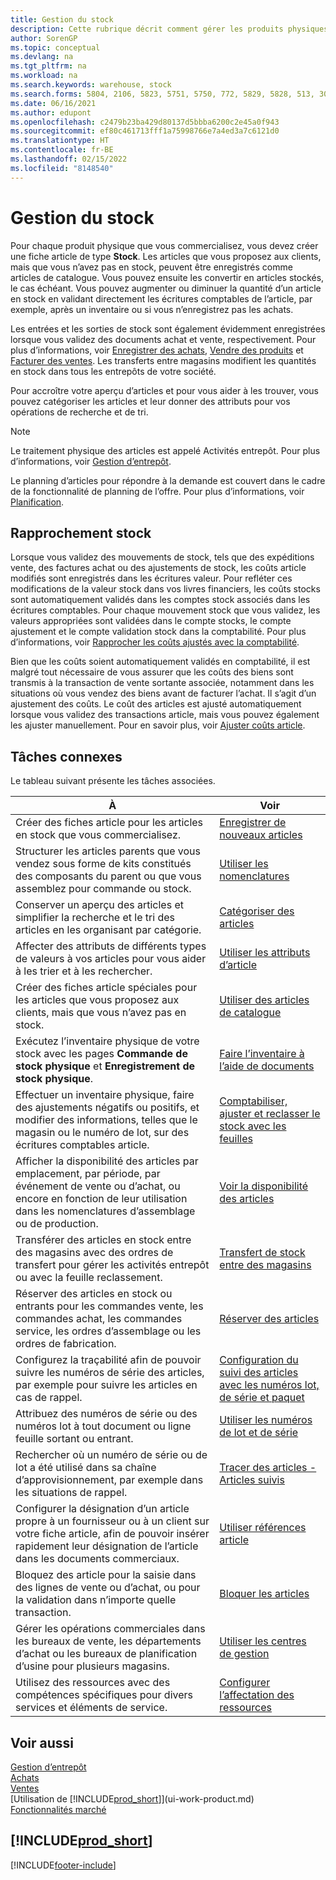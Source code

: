 ```yaml
---
title: Gestion du stock
description: Cette rubrique décrit comment gérer les produits physiques que vous échangez en créant une fiche d’article d’inventaire.
author: SorenGP
ms.topic: conceptual
ms.devlang: na
ms.tgt_pltfrm: na
ms.workload: na
ms.search.keywords: warehouse, stock
ms.search.forms: 5804, 2106, 5823, 5751, 5750, 772, 5829, 5828, 513, 304, 40, 38, 167, 117, 5827, 9223, 158, 354, 9152, 286, 5754, 5402, 209, 297, 298, 99000782
ms.date: 06/16/2021
ms.author: edupont
ms.openlocfilehash: c2479b23ba429d80137d5bbba6200c2e45a0f943
ms.sourcegitcommit: ef80c461713fff1a75998766e7a4ed3a7c6121d0
ms.translationtype: HT
ms.contentlocale: fr-BE
ms.lasthandoff: 02/15/2022
ms.locfileid: "8148540"
---
```

# <a name="manage-inventory"></a>Gestion du stock

Pour chaque produit physique que vous commercialisez, vous devez créer une fiche article de type **Stock**. Les articles que vous proposez aux clients, mais que vous n’avez pas en stock, peuvent être enregistrés comme articles de catalogue. Vous pouvez ensuite les convertir en articles stockés, le cas échéant. Vous pouvez augmenter ou diminuer la quantité d’un article en stock en validant directement les écritures comptables de l’article, par exemple, après un inventaire ou si vous n’enregistrez pas les achats.

Les entrées et les sorties de stock sont également évidemment enregistrées lorsque vous validez des documents achat et vente, respectivement. Pour plus d’informations, voir [Enregistrer des achats](purchasing-how-record-purchases.md), [Vendre des produits](sales-how-sell-products.md) et [Facturer des ventes](sales-how-invoice-sales.md). Les transferts entre magasins modifient les quantités en stock dans tous les entrepôts de votre société.   

Pour accroître votre aperçu d’articles et pour vous aider à les trouver, vous pouvez catégoriser les articles et leur donner des attributs pour vos opérations de recherche et de tri.

> [!NOTE]
> Le traitement physique des articles est appelé Activités entrepôt. Pour plus d’informations, voir [Gestion d’entrepôt](warehouse-manage-warehouse.md).

Le planning d’articles pour répondre à la demande est couvert dans le cadre de la fonctionnalité de planning de l’offre. Pour plus d’informations, voir [Planification](production-planning.md).  

## <a name="inventory-reconciliation"></a>Rapprochement stock
Lorsque vous validez des mouvements de stock, tels que des expéditions vente, des factures achat ou des ajustements de stock, les coûts article modifiés sont enregistrés dans les écritures valeur. Pour refléter ces modifications de la valeur stock dans vos livres financiers, les coûts stocks sont automatiquement validés dans les comptes stock associés dans les écritures comptables. Pour chaque mouvement stock que vous validez, les valeurs appropriées sont validées dans le compte stocks, le compte ajustement et le compte validation stock dans la comptabilité. Pour plus d’informations, voir [Rapprocher les coûts ajustés avec la comptabilité](finance-how-to-post-inventory-costs-to-the-general-ledger.md).

Bien que les coûts soient automatiquement validés en comptabilité, il est malgré tout nécessaire de vous assurer que les coûts des biens sont transmis à la transaction de vente sortante associée, notamment dans les situations où vous vendez des biens avant de facturer l’achat. Il s’agit d’un ajustement des coûts. Le coût des articles est ajusté automatiquement lorsque vous validez des transactions article, mais vous pouvez également les ajuster manuellement. Pour en savoir plus, voir [Ajuster coûts article](inventory-how-adjust-item-costs.md).  

## <a name="related-tasks"></a>Tâches connexes

Le tableau suivant présente les tâches associées.

|À |Voir |
|---|----|
|Créer des fiches article pour les articles en stock que vous commercialisez.|[Enregistrer de nouveaux articles](inventory-how-register-new-items.md)|
|Structurer les articles parents que vous vendez sous forme de kits constitués des composants du parent ou que vous assemblez pour commande ou stock.|[Utiliser les nomenclatures](inventory-how-work-BOMs.md)|
|Conserver un aperçu des articles et simplifier la recherche et le tri des articles en les organisant par catégorie.|[Catégoriser des articles](inventory-how-categorize-items.md)|
|Affecter des attributs de différents types de valeurs à vos articles pour vous aider à les trier et à les rechercher.|[Utiliser les attributs d’article](inventory-how-work-item-attributes.md)|
|Créer des fiches article spéciales pour les articles que vous proposez aux clients, mais que vous n’avez pas en stock.|[Utiliser des articles de catalogue](inventory-how-work-nonstock-items.md)|
|Exécutez l’inventaire physique de votre stock avec les pages **Commande de stock physique** et **Enregistrement de stock physique**.|[Faire l’inventaire à l’aide de documents](inventory-how-count-inventory-with-documents.md)|
|Effectuer un inventaire physique, faire des ajustements négatifs ou positifs, et modifier des informations, telles que le magasin ou le numéro de lot, sur des écritures comptables article.|[Comptabiliser, ajuster et reclasser le stock avec les feuilles](inventory-how-count-adjust-reclassify.md)|
|Afficher la disponibilité des articles par emplacement, par période, par événement de vente ou d’achat, ou encore en fonction de leur utilisation dans les nomenclatures d’assemblage ou de production.|[Voir la disponibilité des articles](inventory-how-availability-overview.md)|
|Transférer des articles en stock entre des magasins avec des ordres de transfert pour gérer les activités entrepôt ou avec la feuille reclassement.|[Transfert de stock entre des magasins](inventory-how-transfer-between-locations.md)|
|Réserver des articles en stock ou entrants pour les commandes vente, les commandes achat, les commandes service, les ordres d’assemblage ou les ordres de fabrication.|[Réserver des articles](inventory-how-to-reserve-items.md)|
|Configurez la traçabilité afin de pouvoir suivre les numéros de série des articles, par exemple pour suivre les articles en cas de rappel.|[Configuration du suivi des articles avec les numéros lot, de série et paquet](inventory-how-setup-item-tracking.md)|
|Attribuez des numéros de série ou des numéros lot à tout document ou ligne feuille sortant ou entrant.|[Utiliser les numéros de lot et de série](inventory-how-work-item-tracking.md)|
|Rechercher où un numéro de série ou de lot a été utilisé dans sa chaîne d’approvisionnement, par exemple dans les situations de rappel.|[Tracer des articles - Articles suivis](inventory-how-to-trace-item-tracked-items.md)|
|Configurer la désignation d’un article propre à un fournisseur ou à un client sur votre fiche article, afin de pouvoir insérer rapidement leur désignation de l’article dans les documents commerciaux.|[Utiliser références article](inventory-how-use-item-cross-refs.md)|
|Bloquez des article pour la saisie dans des lignes de vente ou d’achat, ou pour la validation dans n’importe quelle transaction.|[Bloquer les articles](inventory-how-block-items.md)|
|Gérer les opérations commerciales dans les bureaux de vente, les départements d’achat ou les bureaux de planification d’usine pour plusieurs magasins.|[Utiliser les centres de gestion](inventory-responsibility-centers.md)|
|Utilisez des ressources avec des compétences spécifiques pour divers services et éléments de service.|[Configurer l’affectation des ressources](service-how-setup-resource-allocation.md)|

## <a name="see-also"></a>Voir aussi

[Gestion d’entrepôt](warehouse-manage-warehouse.md)  
[Achats](purchasing-manage-purchasing.md)  
[Ventes](sales-manage-sales.md)  
[Utilisation de [!INCLUDE[prod_short](includes/prod_short.md)]](ui-work-product.md)  
[Fonctionnalités marché](ui-across-business-areas.md)  

## [!INCLUDE[prod_short](includes/free_trial_md.md)]  


[!INCLUDE[footer-include](includes/footer-banner.md)]